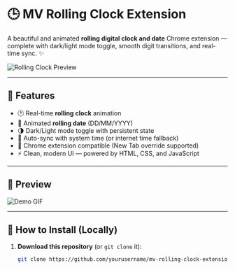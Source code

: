 # 🕒 MV Rolling Clock Extension

A beautiful and animated **rolling digital clock and date** Chrome extension — complete with dark/light mode toggle, smooth digit transitions, and real-time sync. ✨

![Rolling Clock Preview](./screenshot.png) <!-- Optional: replace with actual screenshot -->

---

## 🚀 Features

- 🕐 Real-time **rolling clock** animation
- 📆 Animated **rolling date** (DD/MM/YYYY)
- 🌗 Dark/Light mode toggle with persistent state
- 🔄 Auto-sync with system time (or internet time fallback)
- 🧩 Chrome extension compatible (New Tab override supported)
- ⚡ Clean, modern UI — powered by HTML, CSS, and JavaScript

---

## 📸 Preview

![Demo GIF](./demo.gif) <!-- Replace with a preview if available -->

---

## 🔧 How to Install (Locally)

1. **Download this repository** (or `git clone` it):
   ```bash
   git clone https://github.com/yourusername/mv-rolling-clock-extension.git
